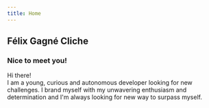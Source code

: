 ```yaml
---
title: Home
---
```


## Félix Gagné Cliche

### Nice to meet you!

Hi there!  
I am a young, curious and autonomous developer looking for new challenges. I brand myself with my unwavering enthusiasm and determination and I'm always looking for new way to surpass myself.